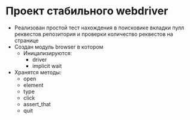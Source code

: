 # Проект стабильного webdriver

* Реализован простой тест нахождения в поисковике вкладки пулл реквестов репозитория и проверки количество реквестов на странице
* Создан модуль browser в котором 
  * Иницализируются:
    * driver
    * implicit wait
* Хранятся методы:
  * open
  * element
  * type
  * click
  * assert_that
  * quit